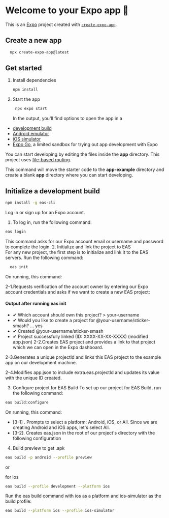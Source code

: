 # Welcome to your Expo app 👋

This is an [Expo](https://expo.dev) project created with [`create-expo-app`](https://www.npmjs.com/package/create-expo-app).

## Create a new app

```bash
  npx create-expo-app@latest 
```

## Get started

1. Install dependencies

   ```bash
   npm install
   ```

2. Start the app

   ```bash
    npx expo start
   ```
   In the output, you'll find options to open the app in a

- [development build](https://docs.expo.dev/develop/development-builds/introduction/)
- [Android emulator](https://docs.expo.dev/workflow/android-studio-emulator/)
- [iOS simulator](https://docs.expo.dev/workflow/ios-simulator/)
- [Expo Go](https://expo.dev/go), a limited sandbox for trying out app development with Expo

You can start developing by editing the files inside the **app** directory. This project uses [file-based routing](https://docs.expo.dev/router/introduction).


This command will move the starter code to the **app-example** directory and create a blank **app** directory where you can start developing.


## Initialize a development build

```bash
npm install -g eas-cli
```
Log in or sign up for an Expo account.

1. To log in, run the following command:
```bash
eas login
```
This command asks for our Expo account email or username and password to complete the login.
2. Initialize and link the project to EAS  
   For any new project, the first step is to initialize and link it to the EAS servers. Run the following command:
```bash
  eas init  
```
On running, this command:

2-1.Requests verification of the account owner by entering our Expo account credentials and asks if we want to create a new EAS project:

#### Output after running eas init
* ✔ Which account should own this project? > your-username
* ✔ Would you like to create a project for @your-username/sticker-smash? … yes
* ✔ Created @your-username/sticker-smash
* ✔ Project successfully linked (ID: XXXX-XX-XX-XXXX) (modified app.json)
  2-2.Creates EAS project and provides a link to that project which we can open in the Expo dashboard.

2-3.Generates a unique projectId and links this EAS project to the example app on our development machine.

2-4.Modifies app.json to include extra.eas.projectId and updates its value with the unique ID created.

3. Configure project for EAS Build
   To set up our project for EAS Build, run the following command:
```bash
eas build:configure
```
On running, this command:
* [3-1] . Prompts to select a platform: Android, iOS, or All. Since we are creating Android and iOS apps, let's select All.
* [3-2]. Creates eas.json in the root of our project's directory with the following configuration

4. Build preview
  to get .apk 
```bash
eas build -p android --profile preview 
```
or

for ios

```bash
eas build --profile development --platform ios
```

Run the eas build command with ios as a platform and ios-simulator as the build profile:
```bash
eas build --platform ios --profile ios-simulator
```
